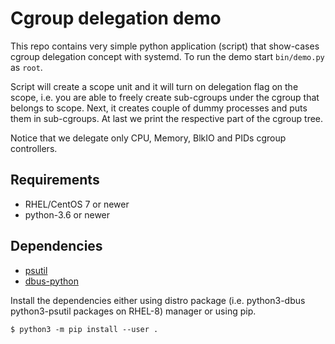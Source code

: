 # Cgroup delegation demo

This repo contains very simple python application (script) that show-cases
cgroup delegation concept with systemd. To run the demo start `bin/demo.py` as
`root`.

Script will create a scope unit and it will turn on delegation flag on
the scope, i.e. you are able to freely create sub-cgroups under the cgroup
that belongs to scope. Next, it creates couple of dummy processes and puts
them in sub-cgroups. At last we print the respective part of the cgroup tree.

Notice that we delegate only CPU, Memory, BlkIO and PIDs cgroup controllers.

## Requirements
- RHEL/CentOS 7 or newer
- python-3.6 or newer

## Dependencies
- [psutil](https://github.com/giampaolo/psutil)
- [dbus-python](https://www.freedesktop.org/wiki/Software/DBusBindings/#python)

Install the dependencies either using distro package (i.e. python3-dbus python3-psutil packages on RHEL-8) manager or using pip.
```
$ python3 -m pip install --user .
```
